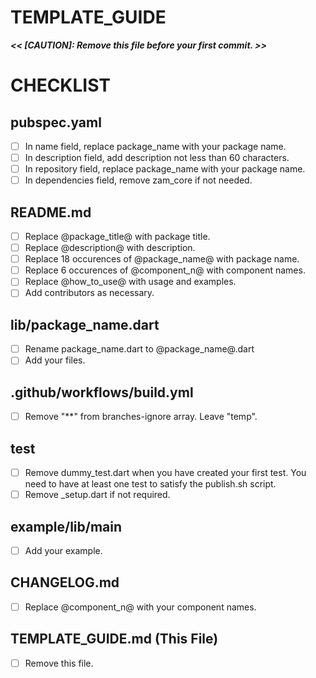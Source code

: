 # TEMPLATE_GUIDE
***<< [CAUTION]: Remove this file before your first commit. >>***

# CHECKLIST

## pubspec.yaml
- [ ] In name field, replace package_name with your package name.
- [ ] In description field, add description not less than 60 characters.
- [ ] In repository field, replace package_name with your package name.
- [ ] In dependencies field, remove zam_core if not needed.

## README.md
- [ ] Replace @package_title@ with package title.
- [ ] Replace @description@ with description.
- [ ] Replace 18 occurences of @package_name@ with package name.
- [ ] Replace 6 occurences of @component_n@ with component names.
- [ ] Replace @how_to_use@ with usage and examples.
- [ ] Add contributors as necessary.

## lib/package_name.dart
- [ ] Rename package_name.dart to @package_name@.dart
- [ ] Add your files.

## .github/workflows/build.yml
- [ ] Remove "**" from branches-ignore array. Leave "temp".

## test
- [ ] Remove dummy_test.dart when you have created your first test. You need to have at least one test to satisfy the publish.sh script.
- [ ] Remove _setup.dart if not required.

## example/lib/main
- [ ] Add your example.

## CHANGELOG.md
- [ ] Replace @component_n@ with your component names.

## TEMPLATE_GUIDE.md (This File)
- [ ] Remove this file.
